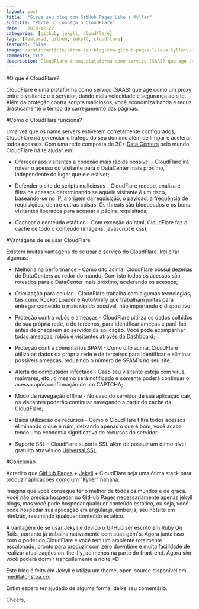 ```yaml
---
layout: post
title:  "Sirva seu blog com GitHub Pages Like a Kyller"
subtitle: "Parte 3: Conheça o CloudFlare"
date:   2014-12-22
categories: [github, jekyll, cloudflare]
tags: [featured, github, jekyll, cloudflare]
featured: false
image: /static/article/sirva-seu-blog-com-github-pages-like-a-kyller/post-jekyll-e-github-pages-cloudflare.jpg
comments: true
description: CloudFlare é uma plataforma como serviço (SAAS) que age como um proxy entre o visitante e o servidor, dando mais velocidade e segurança ao site.
---
```


#O que é CloudFlare?

CloudFlare é uma plataforma como serviço (SAAS) que age como um proxy entre o visitante e o servidor, dando mais velocidade e segurança ao site. Além da proteção contra scripts maliciosos, você economiza banda e reduz drasticamente o tempo de carregamento das páginas.

#Como o CloudFlare funciona?

Uma vez que os name servers estiverem corretamente configurados, CloudFlare irá gerenciar o tráfego do seu domínio além de limpar e acelerar todos acessos. Com uma rede composta de 30+ [Data Centers](https://www.cloudflare.com/network-map) pelo mundo, CloudFlare irá te ajudar em:

- Oferecer aos visitantes a conexão mais rápida possível - CloudFlare irá rotear o acesso do visitante para o DataCenter mais próximo, independente do lugar que ele estiver;

- Defender o site de scripts maliciosos - CloudFlare recebe, analiza e filtra os acessos determinando se aquele visitante é um risco, baseando-se no IP, a origem da requisição, o payload, a frequência de requisições, dentre outras coisas. Os threats são bloqueados e os bons visitantes liberados para acessar a página requisitada;

- Cachear o conteúdo estático - Com exceção do html, CloudFlare faz o cache de todo o conteúdo (imagens, javascript e css);

#Vantagens de se usar CloudFlare

Existem muitas vantagens de se usar o serviço do CloudFlare. Irei citar algumas:

- Melhoria na performance - Como dito acima, CloudFlare possui dezenas de DataCenters ao redor do mundo. Com isto todos os acessos são roteados para o DataCenter mais próximo, acelerando os acessos;

- Otimização para celular - CloudFlare trabalha com algumas tecnologias, tais como Rocket Loader e AutoMinify que trabalham juntas para entregar conteúdo o mais rápido possível, não importando o dispositivo;

- Proteção contra robôs e ameaças - CloudFlare uitiliza os dados colhidos de sua própria rede, e de terceiros, para identificar ameças e pará-las antes de chegarem ao servidor da aplicação. Você pode acompanhar todas ameaças, robôs e visitantes através da Dashboard;

- Proteção contra comentários SPAM - Como dito acima, CloudFlare utiliza os dados da própria rede e de terceiros para identificar e eliminar possíveis ameaças, reduzindo o número de SPAM´s no seu site.

- Alerta de computador infectado - Caso seu visitante esteja com vírus, malwares, etc.. o mesmo será notificado e somente poderá continuar o acesso após confirmação de um CAPTCHA;

- Modo de navegação offline - No caso do servidor de sua aplicação cair, os visitantes poderão continuar navegando a partir do cache da CloudFlare;

- Baixa utilização de recursos - Como o CloudFlare filtra todos acessos eliminando o que é ruim, deixando apenas o que é bom, você acaba tendo uma economia significativa de recursos do servidor;

- Suporte SSL - CloudFlare suporta SSL além de possuir um ótimo nível gratuito através do [Universal SSL](https://www.cloudflare.com/ssl)

#Conclusão

Acredito que [GitHub Pages](https://stpa.co/github/jekyll/2014/12/12/sirva-seu-blog-com-github-pages-like-a-kyller-part-1.html) + [Jekyll](https://stpa.co/github/jekyll/2014/12/14/sirva-seu-blog-com-github-pages-like-a-kyller-part-2.html) + CloudFlare seja uma ótima stack para produzir aplicações como um "Kyller" hahaha.

Imagina que você consegue ter o melhor de todos os mundos e de graça. Você não precisa hospedar no GitHub Pages necessariamente apenas  jekyll blogs, mas você pode hospedar qualquer conteúdo estático, ou seja, você pode hospedar sua aplicação em angular.js, ember.js, seu hotsite em htmlzão, resumindo qualquer conteúdo estático.

A vantagem de se usar Jekyll é devido o GitHub ser escrito em Ruby On Rails, portanto já trabalha nativamente com suas gem´s. Agora junta isso com o poder do CloudFlare e você tem um ambiente totalmente escalonado, pronto para produzir com zero downtime e muita facilidade de realizar atualizações on-the-fly, ao menos na parte do front-end. Agora sim você poderá dormir tranquilamente a noite =D

Este blog é feito em Jekyll e utiliza um theme, open-source disponível em [meditator.stpa.co](https://meditator.stpa.co).

Enfim espero ter ajudado de alguma forma, deixe seu comentário.

Cheers,